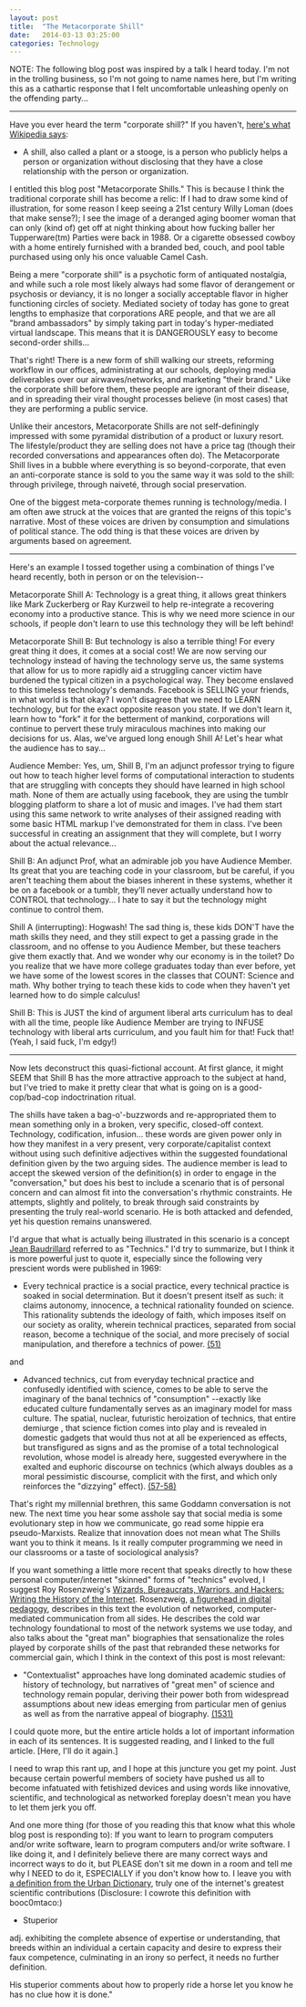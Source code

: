 ```yaml
---
layout: post
title:  "The Metacorporate Shill"
date:   2014-03-13 03:25:00
categories: Technology
---
```


NOTE: The following blog post was inspired by a talk I heard today.  I'm not in the trolling business, so I'm not going to name names here, but I'm writing this as a cathartic response that I felt uncomfortable unleashing openly on the offending party...

-----

Have you ever heard the term "corporate shill?"  If you haven't, [here's what Wikipedia says][shill]:

  * A shill, also called a plant or a stooge, is a person who publicly helps a person or organization without disclosing that they have a close relationship with the person or organization. 

I entitled this blog post "Metacorporate Shills."  This is because I think the traditional corporate shill has become a relic: If I had to draw some kind of illustration, for some reason I keep seeing a 21st century Willy Loman (does that make sense?);  I see the image of a deranged aging boomer woman that can only (kind of) get off at night thinking about how fucking baller her Tupperware(tm) Parties were back in 1988.  Or a cigarette obsessed cowboy with a home entirely furnished with a branded bed, couch, and pool table purchased using only his once valuable Camel Cash. 

Being a mere "corporate shill" is a psychotic form of antiquated nostalgia, and while such a role most likely always had some flavor of derangement or psychosis or deviancy, it is no longer a socially acceptable flavor in higher functioning circles of society.  Mediated society of today has gone to great lengths to emphasize that corporations ARE people, and that we are all "brand ambassadors" by simply taking part in today's hyper-mediated virtual landscape.  This means that it is DANGEROUSLY easy to become second-order shills... 

That's right!  There is a new form of shill walking our streets, reforming workflow in our offices, administrating at our schools, deploying media deliverables over our airwaves/networks, and marketing "their brand."  Like the corporate shill before them, these people are ignorant of their disease, and in spreading their viral thought processes believe (in most cases) that they are performing a public service. 

Unlike their ancestors, Metacorporate Shills are not self-definingly impressed with some pyramidal distribution of a product or luxury resort.  The lifestyle/product they are selling does not have a price tag (though their recorded conversations and appearances often do).  The Metacorporate Shill lives in a bubble where everything is so beyond-corporate, that even an anti-corporate stance is sold to you the same way it was sold to the shill: through privilege, through naiveté, through social preservation.

One of the biggest meta-corporate themes running is technology/media.  I am often awe struck at the voices that are granted the reigns of this topic's narrative.  Most of these voices are driven by consumption and simulations of political stance.  The odd thing is that these voices are driven by arguments based on agreement.

-----

Here's an example I tossed together using a combination of things I've heard recently, both in person or on the television--

Metacorporate Shill A: Technology is a great thing, it allows great thinkers like Mark Zuckerberg or Ray Kurzweil to help re-integrate a recovering economy into a productive stance.  This is why we need more science in our schools, if people don't learn to use this technology they will be left behind!

Metacorporate Shill B:  But technology is also a terrible thing!  For every great thing it does, it comes at a social cost!  We are now serving our technology instead of having the technology serve us, the same systems that allow for us to more rapidly aid a struggling cancer victim have burdened the typical citizen in a psychological way. They become enslaved to this timeless technology's demands.  Facebook is SELLING your friends, in what world is that okay?  I won't disagree that we need to LEARN technology, but for the exact opposite reason you state.  If we don't learn it, learn how to "fork" it for the betterment of mankind, corporations will continue to pervert these truly miraculous machines into making our decisions for us.  Alas, we've argued long enough Shill A!  Let's hear what the audience has to say...

Audience Member: Yes, um, Shill B, I'm an adjunct professor trying to figure out how to teach higher level forms of computational interaction to students that are struggling with concepts they should have learned in high school math.  None of them are actually using facebook, they are using the tumblr blogging platform to share a lot of music and images.  I've had them start using this same network to write analyses of their assigned reading with some basic HTML markup I've demonstrated for them in class.  I've been successful in creating an assignment that they will complete, but I worry about the actual relevance...

Shill B: An adjunct Prof, what an admirable job you have Audience Member.  Its great that you are teaching code in your classroom, but be careful, if you aren't teaching them about the biases inherent in these systems, whether it be on a facebook or a tumblr, they'll never actually understand how to CONTROL that technology... I hate to say it but the technology might continue to control them.

Shill A (interrupting): Hogwash!  The sad thing is, these kids DON'T have the math skills they need, and they still expect to get a passing grade in the classroom, and no offense to you Audience Member, but these teachers give them exactly that.  And we wonder why our economy is in the toilet?  Do you realize that we have more college graduates today than ever before, yet we have some of the lowest scores in the classes that COUNT: Science and math.  Why bother trying to teach these kids to code when they haven't yet learned how to do simple calculus!

Shill B:  This is JUST the kind of argument liberal arts curriculum has to deal with all the time, people like Audience Member are trying to INFUSE technology with liberal arts curriculum, and you fault him for that!  Fuck that! (Yeah, I said fuck, I'm edgy!) 

-----

Now lets deconstruct this quasi-fictional account.  At first glance, it might SEEM that Shill B has the more attractive approach to the subject at hand, but I've tried to make it pretty clear that what is going on is a good-cop/bad-cop indoctrination ritual.

The shills have taken a bag-o'-buzzwords and re-appropriated them to mean something only in a broken,  very specific, closed-off context.  Technology, codification, infusion... these words are given power only in how they manifest in a very present, very corporate/capitalist context without using such definitive adjectives within the suggested foundational definition given by the two arguing sides.  The audience member is lead to accept the skewed version of the definition(s) in order to engage in the "conversation," but does his best to include a scenario that is of personal concern and can almost fit into the conversation's rhythmic constraints.  He attempts, slightly and politely, to break through said constraints by presenting the truly real-world scenario.  He is both attacked and defended, yet his question remains unanswered.

I'd argue that what is actually being illustrated in this scenario is a concept [Jean Baudrillard][Baudrillard] referred to as "Technics."  I'd try to summarize, but I think it is more powerful just to quote it, especially since the following very prescient words were published in 1969:

  * Every technical practice is a social practice, every technical practice is soaked in social determination.  But it doesn't present itself as such: it claims autonomy, innocence, a technical rationality founded on science.  This rationality subtends the ideology of faith, which imposes itself on our society as orality, wherein technical practices, separated from social reason, become a technique of the social, and more precisely of social manipulation, and therefore a technics of power. [(51)][utopie]

and

  * Advanced technics, cut from everyday technical practice and confusedly identified with science, comes to be able to serve the imaginary of the banal technics of "consumption" --exactly like educated culture fundamentally serves as an imaginary model for mass culture.  The spatial, nuclear, futuristic heroization of technics, that entire demiurge , that science fiction comes into play and is revealed in domestic gadgets that would thus not at all be experienced as effects, but transfigured as signs and as the promise of a total technological revolution, whose model is already here, suggested everywhere in the exalted and euphoric discourse on technics (which always doubles as a moral pessimistic discourse, complicit with the first, and which only reinforces the "dizzying" effect). [(57-58)][utopie]

That's right my millennial brethren, this same Goddamn conversation is not new.  The next time you hear some asshole say that social media is some evolutionary step in how we communicate, go read some hippie era pseudo-Marxists.  Realize that innovation does not mean what The Shills want you to think it means.  Is it really computer programming we need in our classrooms or a taste of sociological analysis?  

If you want something a little more recent that speaks directly to how these personal computer/internet "skinned" forms of "technics" evolved, I suggest Roy Rosenzweig's [Wizards, Bureaucrats, Warriors, and Hackers: Writing the History of the Internet][Rosenzweig].  Rosenzweig, [a figurehead in digital pedagogy][Rosenzweig2], describes in this text the evolution of networked, computer-mediated communication from all sides.  He describes the cold war technology foundational to most of the network systems we use today, and also talks about the "great man" biographies that sensationalize the roles played by corporate shills of the past that rebranded these networks for commercial gain, which I think in the context of this post is most relevant:

  * "Contextualist" approaches have long dominated academic studies of history of technology, but narratives of "great men" of science and technology remain popular, deriving their power both from widespread assumptions about new ideas emerging from particular men of genius as well as from the narrative appeal of biography. [(1531)][Rosenzweig]

I could quote more, but the entire article holds a lot of important information in each of its sentences.  It is suggested reading, and I linked to the full article.  [Here, I'll do it again.]

I need to wrap this rant up, and I hope at this juncture you get my point.  Just because certain powerful members of society have pushed us all to become infatuated with fetishized devices and using words like innovative, scientific, and technological as networked foreplay doesn't mean you have to let them jerk you off. 

And one more thing (for those of you reading this that know what this whole blog post is responding to): If you want to learn to program computers and/or write software, learn to program computers and/or write software.  I like doing it, and I definitely believe there are many correct ways and incorrect ways to do it, but PLEASE don't sit me down in a room and tell me why I NEED to do it, ESPECIALLY if you don't know how to.  I leave you with [a definition from the Urban Dictionary][Urban Dictionary], truly one of the internet's greatest scientific contributions (Disclosure: I cowrote this definition with booc0mtaco:)

  * Stuperior

  adj. exhibiting the complete absence of expertise or understanding, that breeds within an individual a certain capacity and desire to express their faux competence, culminating in an irony so perfect, it needs no further definition.

  His stuperior comments about how to properly ride a horse let you know he has no clue how it is done."


[utopie]:http://books.google.com/books?id=upkiAQAAIAAJ&q=utopie+baudrillard+book+citation&dq=utopie+baudrillard+book+citation&hl=en&sa=X&ei=C14hU__zEqXE0QGg04HIBg&ved=0CDAQ6AEwAQ

[Urban Dictionary]:http://www.urbandictionary.com/define.php?term=stuperior

[Baudrillard]:http://andersondh2.commons.gc.cuny.edu/2013/05/12/exploring-gravitys-rainbow/

[Rosenzweig]:http://pne.people.si.umich.edu/PDF/ahrcwreview.pdf

[Rosenzweig2]:http://en.wikipedia.org/wiki/Roy_Rosenzweig

[shill]:http://en.wikipedia.org/wiki/Shill